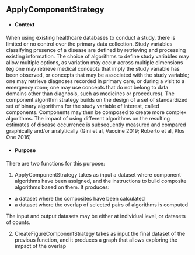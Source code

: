 ## ApplyComponentStrategy


 - ####	Context


When using existing healthcare databases to conduct a study, there is limited
or no control over the primary data collection. Study variables classifying presence of a disease are defined by retrieving and processing existing information. The choice of algorithms to define study variables may allow multiple options, as variation may occur across multiple dimensions (eg one may retrieve medical concepts that imply the study variable has been observed, or concepts that may be associated with the study variable; one may retrieve diagnoses recorded in primary care, or during a visit to a emergency room; one may use concepts that do not belong to data domains other than diagnosis, such as medicines or procedures). The component algorithm strategy builds on the design of a set of standardized set of binary algorithms for the study variable of interest, called components. Components may then be composed to create more complex algorithms. The impact of using different algorithms on the resulting estimates of disease occurrence is subsequently measured and compared graphically and/or analytically (Gini et al, Vaccine 2019; Roberto et al, Plos One 2016)


 - #### Purpose

There are two functions for this purpose:
 1.	ApplyComponentStrategy takes as input a dataset where component algorithms have been assigned, and the instructions to build composite algorithms based on them. It produces:


 -	a dataset where the composites have been calculated
 -	a dataset where the overlap of selected pairs of algorithms is computed


The input and output datasets may be either at individual level, or datasets of counts.


 2.	CreateFigureComponentStrategy takes as input the final dataset of the previous function, and it produces a graph that allows exploring the impact of the overlap
